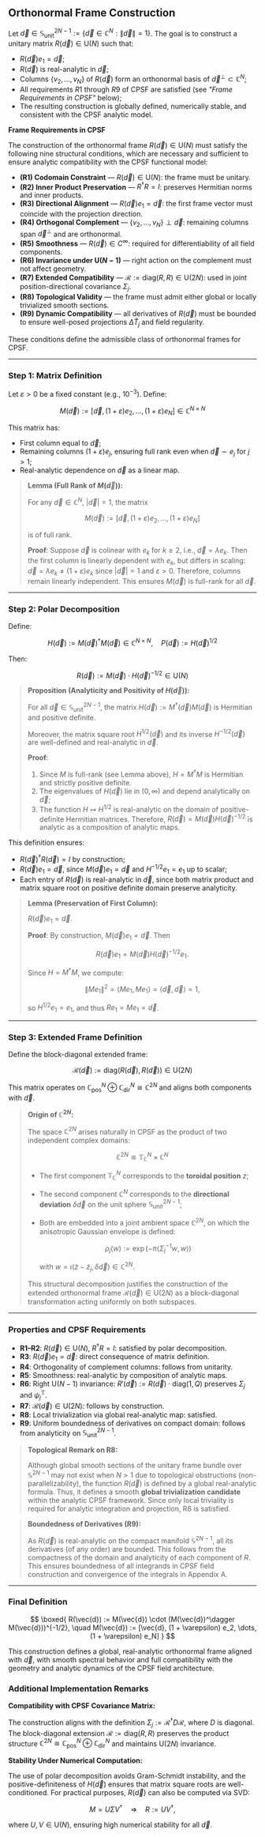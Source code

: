 ## Orthonormal Frame Construction

Let $\vec{d} \in \mathbb{S}_{\text{unit}}^{2N-1} := \{ \vec{d} \in \mathbb{C}^N : \|\vec{d}\| = 1 \}$. The goal is to construct a unitary matrix $R(\vec{d}) \in \mathrm{U}(N)$ such that:

* $R(\vec{d}) e_1 = \vec{d}$;
* $R(\vec{d})$ is real-analytic in $\vec{d}$;
* Columns $\{v_2, \dots, v_N\}$ of $R(\vec{d})$ form an orthonormal basis of $\vec{d}^\perp \subset \mathbb{C}^N$;
* All requirements $R1$ through $R9$ of CPSF are satisfied (see *"Frame Requirements in CPSF"* below);
* The resulting construction is globally defined, numerically stable, and consistent with the CPSF analytic model.

**Frame Requirements in CPSF**

The construction of the orthonormal frame $R(\vec{d}) \in \mathrm{U}(N)$ must satisfy the following nine structural conditions, which are necessary and sufficient to ensure analytic compatibility with the CPSF functional model:

* **(R1) Codomain Constraint** — $R(\vec{d}) \in \mathrm{U}(N)$: the frame must be unitary.
* **(R2) Inner Product Preservation** — $R^\dagger R = I$: preserves Hermitian norms and inner products.
* **(R3) Directional Alignment** — $R(\vec{d}) e_1 = \vec{d}$: the first frame vector must coincide with the projection direction.
* **(R4) Orthogonal Complement** — $\{v_2, \dots, v_N\} \perp \vec{d}$: remaining columns span $\vec{d}^\perp$ and are orthonormal.
* **(R5) Smoothness** — $R(\vec{d}) \in C^\infty$: required for differentiability of all field components.
* **(R6) Invariance under $\mathrm{U}(N-1)$** — right action on the complement must not affect geometry.
* **(R7) Extended Compatibility** — $\mathcal{R} := \mathrm{diag}(R, R) \in \mathrm{U}(2N)$: used in joint position-directional covariance $\Sigma_j$.
* **(R8) Topological Validity** — the frame must admit either global or locally trivialized smooth sections.
* **(R9) Dynamic Compatibility** — all derivatives of $R(\vec{d})$ must be bounded to ensure well-posed projections $\Delta \hat{T}_j$ and field regularity.

These conditions define the admissible class of orthonormal frames for CPSF.

---

### Step 1: Matrix Definition

Let $\varepsilon > 0$ be a fixed constant (e.g., $10^{-3}$). Define:

$$
M(\vec{d}) := [\vec{d}, (1 + \varepsilon) e_2, \dots, (1 + \varepsilon) e_N] \in \mathbb{C}^{N \times N}
$$

This matrix has:

* First column equal to $\vec{d}$;
* Remaining columns $(1 + \varepsilon) e_j$, ensuring full rank even when $\vec{d} \sim e_j$ for $j > 1$;
* Real-analytic dependence on $\vec{d}$ as a linear map.

> **Lemma (Full Rank of $M(\vec{d})$):**
>
> For any $\vec{d} \in \mathbb{C}^N$, $|\vec{d}| = 1$, the matrix
>
> $$
> M(\vec{d}) := [\vec{d}, (1 + \varepsilon)e_2, \dots, (1 + \varepsilon)e_N]
> $$
>
> is of full rank.
>
> **Proof**: Suppose $\vec{d}$ is colinear with $e_k$ for $k \ge 2$, i.e., $\vec{d} = \lambda e_k$. Then the first column is linearly dependent with $e_k$, but differs in scaling: $\vec{d} = \lambda e_k \ne (1 + \varepsilon) e_k$ since $|\vec{d}| = 1$ and $\varepsilon > 0$. Therefore, columns remain linearly independent. This ensures $M(\vec{d})$ is full-rank for all $\vec{d}$.

---

### Step 2: Polar Decomposition

Define:

$$
H(\vec{d}) := M(\vec{d})^\dagger M(\vec{d}) \in \mathbb{C}^{N \times N}, \quad P(\vec{d}) := H(\vec{d})^{1/2}
$$

Then:

$$
R(\vec{d}) := M(\vec{d}) \cdot H(\vec{d})^{-1/2} \in \mathrm{U}(N)
$$

> **Proposition (Analyticity and Positivity of $H(\vec{d})$):**
>
> For all $\vec{d} \in \mathbb{S}^{2N-1}_\text{unit}$, the matrix $H(\vec{d}) := M^\dagger(\vec{d}) M(\vec{d})$ is Hermitian and positive definite.
>
> Moreover, the matrix square root $H^{1/2}(\vec{d})$ and its inverse $H^{-1/2}(\vec{d})$ are well-defined and real-analytic in $\vec{d}$.
>
> **Proof**:
>
> 1. Since $M$ is full-rank (see Lemma above), $H = M^\dagger M$ is Hermitian and strictly positive definite.
> 2. The eigenvalues of $H(\vec{d})$ lie in $(0, \infty)$ and depend analytically on $\vec{d}$;
> 3. The function $H \mapsto H^{1/2}$ is real-analytic on the domain of positive-definite Hermitian matrices.
>    Therefore, $R(\vec{d}) = M(\vec{d}) H(\vec{d})^{-1/2}$ is analytic as a composition of analytic maps.

This definition ensures:

* $R(\vec{d})^\dagger R(\vec{d}) = I$ by construction;
* $R(\vec{d}) e_1 = \vec{d}$, since $M(\vec{d}) e_1 = \vec{d}$ and $H^{-1/2} e_1 = e_1$ up to scalar;
* Each entry of $R(\vec{d})$ is real-analytic in $\vec{d}$, since both matrix product and matrix square root on positive definite domain preserve analyticity.

> **Lemma (Preservation of First Column):**
>
> $R(\vec{d}) e_1 = \vec{d}$.
>
> **Proof**: By construction, $M(\vec{d}) e_1 = \vec{d}$. Then
>
> $$
> R(\vec{d}) e_1 = M(\vec{d}) H(\vec{d})^{-1/2} e_1.
> $$
>
> Since $H = M^\dagger M$, we compute:
>
> $$
> \|M e_1\|^2 = \langle M e_1, M e_1 \rangle = \langle \vec{d}, \vec{d} \rangle = 1,
> $$
>
> so $H^{1/2} e_1 = e_1$, and thus $R e_1 = M e_1 = \vec{d}$.

---

### Step 3: Extended Frame Definition

Define the block-diagonal extended frame:

$$
\mathcal{R}(\vec{d}) := \mathrm{diag}(R(\vec{d}), R(\vec{d})) \in \mathrm{U}(2N)
$$

This matrix operates on $\mathbb{C}_{\text{pos}}^N \oplus \mathbb{C}_{\text{dir}}^N \cong \mathbb{C}^{2N}$ and aligns both components with $\vec{d}$.

> **Origin of $\mathbb{C}^{2N}$:**
> 
> The space $\mathbb{C}^{2N}$ arises naturally in CPSF as the product of two independent complex domains:
> 
> $$
> \mathbb{C}^{2N} \cong \mathbb{T}_\mathbb{C}^N \times \mathbb{C}^N
> $$
> 
> * The first component $\mathbb{T}_\mathbb{C}^N$ corresponds to the **toroidal position** $z$;
> * The second component $\mathbb{C}^N$ corresponds to the **directional deviation** $\delta \vec{d}$ on the unit sphere $\mathbb{S}^{2N-1}_\text{unit}$;
> * Both are embedded into a joint ambient space $\mathbb{C}^{2N}$, on which the anisotropic Gaussian envelope is defined:
> 
>   $$
>   \rho_j(w) := \exp\left(-\pi \langle \Sigma_j^{-1} w, w \rangle\right)
>   $$
> 
>   with $w = \iota(\tilde{z} - \tilde{z}_j, \delta \vec{d}) \in \mathbb{C}^{2N}$.
> 
> This structural decomposition justifies the construction of the extended orthonormal frame $\mathcal{R}(\vec{d}) \in \mathrm{U}(2N)$ as a block-diagonal transformation acting uniformly on both subspaces.

---

### Properties and CPSF Requirements

* **R1–R2**: $R(\vec{d}) \in \mathrm{U}(N)$, $R^\dagger R = I$: satisfied by polar decomposition.
* **R3**: $R(\vec{d}) e_1 = \vec{d}$: direct consequence of matrix definition.
* **R4**: Orthogonality of complement columns: follows from unitarity.
* **R5**: Smoothness: real-analytic by composition of analytic maps.
* **R6**: Right $\mathrm{U}(N{-}1)$ invariance: $R'(\vec{d}) := R(\vec{d}) \cdot \mathrm{diag}(1, Q)$ preserves $\Sigma_j$ and $\psi_j^{\mathbb{T}}$.
* **R7**: $\mathcal{R}(\vec{d}) \in \mathrm{U}(2N)$: follows by construction.
* **R8**: Local trivialization via global real-analytic map: satisfied.
* **R9**: Uniform boundedness of derivatives on compact domain: follows from analyticity on $\mathbb{S}^{2N-1}_{\text{unit}}$.

> **Topological Remark on R8:**
> 
> Although global smooth sections of the unitary frame bundle over $\mathbb{S}^{2N-1}$ may not exist when $N > 1$ due to topological obstructions (non-parallelizability), the function $R(\vec{d})$ is defined by a global real-analytic formula. Thus, it defines a smooth **global trivialization candidate** within the analytic CPSF framework. Since only local triviality is required for analytic integration and projection, R8 is satisfied.

> **Boundedness of Derivatives (R9):**
> 
> As $R(\vec{d})$ is real-analytic on the compact manifold $\mathbb{S}^{2N-1}$, all its derivatives (of any order) are bounded. This follows from the compactness of the domain and analyticity of each component of $R$. This ensures boundedness of all integrands in CPSF field construction and convergence of the integrals in Appendix A.

---

### Final Definition

$$
\boxed{
R(\vec{d}) := M(\vec{d}) \cdot (M(\vec{d})^\dagger M(\vec{d}))^{-1/2}, \quad
M(\vec{d}) := [\vec{d}, (1 + \varepsilon) e_2, \dots, (1 + \varepsilon) e_N]
}
$$

This construction defines a global, real-analytic orthonormal frame aligned with $\vec{d}$, with smooth spectral behavior and full compatibility with the geometry and analytic dynamics of the CPSF field architecture.

### Additional Implementation Remarks

**Compatibility with CPSF Covariance Matrix:**

The construction aligns with the definition $\Sigma_j := \mathcal{R}^\dagger D \mathcal{R}$, where $D$ is diagonal. The block-diagonal extension $\mathcal{R} := \mathrm{diag}(R, R)$ preserves the product structure $\mathbb{C}^{2N} \cong \mathbb{C}^N_{\text{pos}} \oplus \mathbb{C}^N_{\text{dir}}$ and maintains $\mathrm{U}(2N)$ invariance.

**Stability Under Numerical Computation:**

The use of polar decomposition avoids Gram-Schmidt instability, and the positive-definiteness of $H(\vec{d})$ ensures that matrix square roots are well-conditioned. For practical purposes, $R(\vec{d})$ can also be computed via SVD:

$$
M = U \Sigma V^\dagger \quad \Rightarrow \quad R := U V^\dagger,
$$

where $U, V \in \mathrm{U}(N)$, ensuring high numerical stability for all $\vec{d}$.
